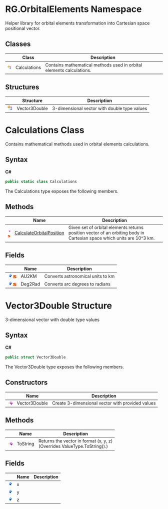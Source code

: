 # RG.OrbitalElements Namespace

Helper library for orbital elements transformation into Cartesian space positional vector.

## Classes

|                                                    | Class        | Description                                                  |
| -------------------------------------------------- | ------------ | ------------------------------------------------------------ |
| ![Public class](media/pubclass.gif "Public class") | Calculations | Contains mathematical methods used in orbital elements calculations. |


## Structures

|                                                    | Structure     | Description                                  |
| -------------------------------------------------- | ------------- | -------------------------------------------- |
| ![Public class](media/pubclass.gif "Public class") | Vector3Double | 3-dimensional vector with double type values |


# Calculations Class

Contains mathematical methods used in orbital elements calculations.


## Syntax

**C#**

``` C#
public static class Calculations
```

The Calculations type exposes the following members.


## Methods

|                                                              | Name                                                         | Description                                                  |
| ------------------------------------------------------------ | ------------------------------------------------------------ | ------------------------------------------------------------ |
| ![Public method](media/pubmethod.gif "Public method")![Static member](media/static.gif "Static member") | [CalculateOrbitalPosition](./Calculations.CalculateOrbitalPosition.md) | Given set of orbital elements returns position vector of an orbiting body in Cartesian space which units are 10^3 km. |



## Fields

|                                                              | Name    | Description                       |
| ------------------------------------------------------------ | ------- | --------------------------------- |
| ![Public method](media/pubfield.gif "Public field")![Static member](media/static.gif "Static member") | AU2KM   | Converts astronomical units to km |
| ![Public method](media/pubfield.gif "Public field")![Static member](media/static.gif "Static member") | Deg2Rad | Converts arc degrees to radians   |


# Vector3Double Structure

3-dimensional vector with double type values

## Syntax

**C#**

``` C#
public struct Vector3Double
```

The Vector3Double type exposes the following members.

## Constructors

|                                                       | Name          | Description                                      |
| ----------------------------------------------------- | ------------- | ------------------------------------------------ |
| ![Public method](media/pubmethod.gif "Public method") | Vector3Double | Create 3-dimensional vector with provided values |


## Methods

|                                                       | Name     | Description                                                  |
| ----------------------------------------------------- | -------- | ------------------------------------------------------------ |
| ![Public method](media/pubmethod.gif "Public method") | ToString | Returns the vector in format (x, y, z)<br />(Overrides ValueType.ToString().) |


## Fields

|                                                     | Name | Description |
| --------------------------------------------------- | ---- | ----------- |
| ![Public method](media/pubfield.gif "Public field") | x    |             |
| ![Public method](media/pubfield.gif "Public field") | y    |             |
| ![Public method](media/pubfield.gif "Public field") | z    |             |
